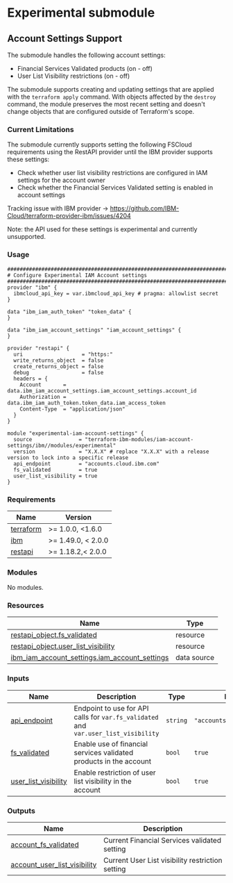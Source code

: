 # Experimental submodule

## Account Settings Support

The submodule handles the following account settings:

- Financial Services Validated products (on - off)
- User List Visibility restrictions (on - off)

The submodule supports creating and updating settings that are applied with the `terraform apply` command. With objects
affected by the `destroy` command, the module preserves the most recent setting and doesn't change objects that are
configured outside of Terraform's scope.

### Current Limitations

The submodule currently supports setting the following FSCloud requirements using the RestAPI provider until the IBM provider supports these settings:

- Check whether user list visibility restrictions are configured in IAM settings for the account owner
- Check whether the Financial Services Validated setting is enabled in account settings

Tracking issue with IBM provider -> <https://github.com/IBM-Cloud/terraform-provider-ibm/issues/4204>

Note: the API used for these settings is experimental and currently unsupported.

### Usage

```hcl
##############################################################################
# Configure Experimental IAM Account settings
##############################################################################
provider "ibm" {
  ibmcloud_api_key = var.ibmcloud_api_key # pragma: allowlist secret
}

data "ibm_iam_auth_token" "token_data" {
}

data "ibm_iam_account_settings" "iam_account_settings" {
}

provider "restapi" {
  uri                   = "https:"
  write_returns_object  = false
  create_returns_object = false
  debug                 = false
  headers = {
    Account       = data.ibm_iam_account_settings.iam_account_settings.account_id
    Authorization = data.ibm_iam_auth_token.token_data.iam_access_token
    Content-Type  = "application/json"
  }
}

module "experimental-iam-account-settings" {
  source               = "terraform-ibm-modules/iam-account-settings/ibm//modules/experimental"
  version              = "X.X.X" # replace "X.X.X" with a release version to lock into a specific release
  api_endpoint         = "accounts.cloud.ibm.com"
  fs_validated         = true
  user_list_visibility = true
}
```

<!-- BEGINNING OF PRE-COMMIT-TERRAFORM DOCS HOOK -->
### Requirements

| Name | Version |
|------|---------|
| <a name="requirement_terraform"></a> [terraform](#requirement\_terraform) | >= 1.0.0, <1.6.0 |
| <a name="requirement_ibm"></a> [ibm](#requirement\_ibm) | >= 1.49.0, < 2.0.0 |
| <a name="requirement_restapi"></a> [restapi](#requirement\_restapi) | >= 1.18.2,< 2.0.0 |

### Modules

No modules.

### Resources

| Name | Type |
|------|------|
| [restapi_object.fs_validated](https://registry.terraform.io/providers/Mastercard/restapi/latest/docs/resources/object) | resource |
| [restapi_object.user_list_visibility](https://registry.terraform.io/providers/Mastercard/restapi/latest/docs/resources/object) | resource |
| [ibm_iam_account_settings.iam_account_settings](https://registry.terraform.io/providers/IBM-Cloud/ibm/latest/docs/data-sources/iam_account_settings) | data source |

### Inputs

| Name | Description | Type | Default | Required |
|------|-------------|------|---------|:--------:|
| <a name="input_api_endpoint"></a> [api\_endpoint](#input\_api\_endpoint) | Endpoint to use for API calls for `var.fs_validated` and `var.user_list_visibility` | `string` | `"accounts.cloud.ibm.com"` | no |
| <a name="input_fs_validated"></a> [fs\_validated](#input\_fs\_validated) | Enable use of financial services validated products in the account | `bool` | `true` | no |
| <a name="input_user_list_visibility"></a> [user\_list\_visibility](#input\_user\_list\_visibility) | Enable restriction of user list visibility in the account | `bool` | `true` | no |

### Outputs

| Name | Description |
|------|-------------|
| <a name="output_account_fs_validated"></a> [account\_fs\_validated](#output\_account\_fs\_validated) | Current Financial Services validated setting |
| <a name="output_account_user_list_visibility"></a> [account\_user\_list\_visibility](#output\_account\_user\_list\_visibility) | Current User List visibility restriction setting |
<!-- END OF PRE-COMMIT-TERRAFORM DOCS HOOK -->
